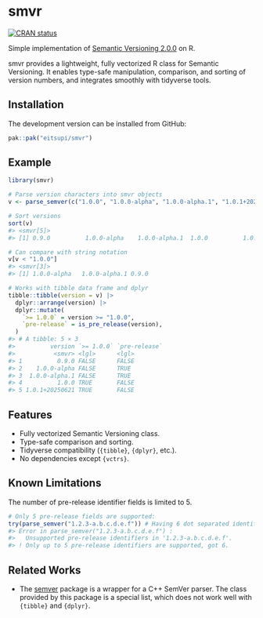 
<!-- README.md is generated from README.Rmd. Please edit that file -->

# smvr

<!-- badges: start -->

[![CRAN
status](https://www.r-pkg.org/badges/version/smvr)](https://CRAN.R-project.org/package=smvr)
<!-- badges: end -->

Simple implementation of [Semantic Versioning
2.0.0](https://semver.org/) on R.

smvr provides a lightweight, fully vectorized R class for Semantic
Versioning. It enables type-safe manipulation, comparison, and sorting
of version numbers, and integrates smoothly with tidyverse tools.

## Installation

The development version can be installed from GitHub:

``` r
pak::pak("eitsupi/smvr")
```

## Example

``` r
library(smvr)

# Parse version characters into smvr objects
v <- parse_semver(c("1.0.0", "1.0.0-alpha", "1.0.0-alpha.1", "1.0.1+20250621", "0.9.0"))

# Sort versions
sort(v)
#> <smvr[5]>
#> [1] 0.9.0          1.0.0-alpha    1.0.0-alpha.1  1.0.0          1.0.1+20250621

# Can compare with string notation
v[v < "1.0.0"]
#> <smvr[3]>
#> [1] 1.0.0-alpha   1.0.0-alpha.1 0.9.0

# Works with tibble data frame and dplyr
tibble::tibble(version = v) |>
  dplyr::arrange(version) |>
  dplyr::mutate(
    `>= 1.0.0` = version >= "1.0.0",
    `pre-release` = is_pre_release(version),
  )
#> # A tibble: 5 × 3
#>          version `>= 1.0.0` `pre-release`
#>           <smvr> <lgl>      <lgl>        
#> 1          0.9.0 FALSE      FALSE        
#> 2    1.0.0-alpha FALSE      TRUE         
#> 3  1.0.0-alpha.1 FALSE      TRUE         
#> 4          1.0.0 TRUE       FALSE        
#> 5 1.0.1+20250621 TRUE       FALSE
```

## Features

- Fully vectorized Semantic Versioning class.
- Type-safe comparison and sorting.
- Tidyverse compatibility (`{tibble}`, `{dplyr}`, etc.).
- No dependencies except `{vctrs}`.

## Known Limitations

The number of pre-release identifier fields is limited to 5.

``` r
# Only 5 pre-release fields are supported:
try(parse_semver("1.2.3-a.b.c.d.e.f")) # Having 6 dot separated identifiers
#> Error in parse_semver("1.2.3-a.b.c.d.e.f") : 
#>   Unsupported pre-release identifiers in '1.2.3-a.b.c.d.e.f'.
#> ! Only up to 5 pre-release identifiers are supported, got 6.
```

## Related Works

- The [semver](https://CRAN.R-project.org/package=semver) package is a
  wrapper for a C++ SemVer parser. The class provided by this package is
  a special list, which does not work well with `{tibble}` and
  `{dplyr}`.
